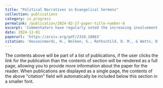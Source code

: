 ```yaml
---
title: "Political Narratives in Evangelical Sermons"
collection: publications
category: in_progress
permalink: /publication/2024-02-17-paper-title-number-6
excerpt: 'Commentators have regularly noted the increasing involvement of evangelical movements in American politics. Despite this consensus, there is limited understanding of how evangelical leaders engage with politics within their congregations and potentially shape their congregants' political views. To examine the prevalence and content of political speech in evangelical communities, we construct a dataset of approximately 50,000 sermon recordings around the 2022 midterm elections. We employ large language models (LLMs) to identify policy discussion and vote instructions in transcribed sermons. Our findings reveal that political references in evangelical sermons are frequent, especially around elections. By contrast, direct endorsements of political candidates remain rare, suggesting a maintained division between church and state, with political discourse in evangelical churches focusing on social issues rather than specific candidates.'
date: 2024-12-01
paperurl: 'https://arxiv.org/pdf/2310.18863'
citation: 'Hosseinmardi, H., Wolken, S., Rothschild, D. M., & Watts, D. J. (2023). The diminishing state of shared reality on US television news. arXiv preprint arXiv:2310.18863.'
---
```


The contents above will be part of a list of publications, if the user clicks the link for the publication than the contents of section will be rendered as a full page, allowing you to provide more information about the paper for the reader. When publications are displayed as a single page, the contents of the above "citation" field will automatically be included below this section in a smaller font.
